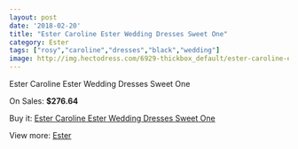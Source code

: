 ```yaml
---
layout: post
date: '2018-02-20'
title: "Ester Caroline Ester Wedding Dresses Sweet One"
category: Ester
tags: ["rosy","caroline","dresses","black","wedding"]
image: http://img.hectodress.com/6929-thickbox_default/ester-caroline-ester-wedding-dresses-sweet-one.jpg
---
```

Ester Caroline Ester Wedding Dresses Sweet One

On Sales: **$276.64**
<a href="https://www.hectodress.com/ester/3456-ester-caroline-ester-wedding-dresses-sweet-one.html"><amp-img layout="responsive" width="600" height="600" src="//img.hectodress.com/6929-thickbox_default/ester-caroline-ester-wedding-dresses-sweet-one.jpg" alt="Ester Caroline Ester Wedding Dresses Sweet One 0" /></a>
<a href="https://www.hectodress.com/ester/3456-ester-caroline-ester-wedding-dresses-sweet-one.html"><amp-img layout="responsive" width="600" height="600" src="//img.hectodress.com/6930-thickbox_default/ester-caroline-ester-wedding-dresses-sweet-one.jpg" alt="Ester Caroline Ester Wedding Dresses Sweet One 1" /></a>

Buy it: [Ester Caroline Ester Wedding Dresses Sweet One](https://www.hectodress.com/ester/3456-ester-caroline-ester-wedding-dresses-sweet-one.html "Ester Caroline Ester Wedding Dresses Sweet One")

View more: [Ester](https://www.hectodress.com/59-ester "Ester")